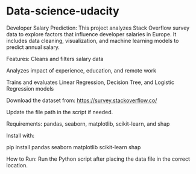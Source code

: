 # Data-science-udacity

Developer Salary Prediction:
This project analyzes Stack Overflow survey data to explore factors that influence developer salaries in Europe. It includes data cleaning, visualization, and machine learning models to predict annual salary.

Features:
Cleans and filters salary data

Analyzes impact of experience, education, and remote work

Trains and evaluates Linear Regression, Decision Tree, and Logistic Regression models

Download the dataset from:
https://survey.stackoverflow.co/

Update the file path in the script if needed.

Requirements: pandas, seaborn, matplotlib, scikit-learn, and shap

Install with:

pip install pandas seaborn matplotlib scikit-learn shap

How to Run:
Run the Python script after placing the data file in the correct location.

